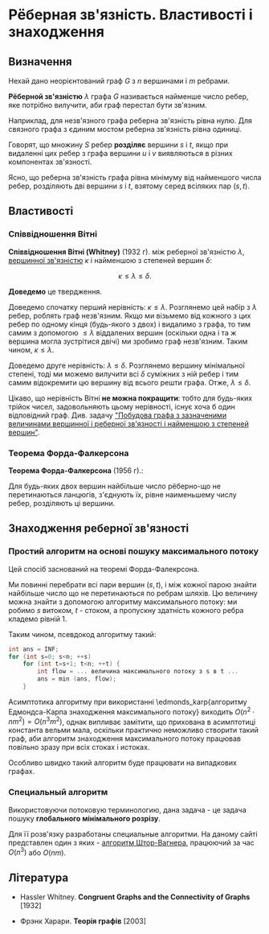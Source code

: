 # Рёберная зв'язність. Властивості і знаходження

## Визначення

Нехай дано неорієнтований граф $G$ з $n$ вершинами і $m$ ребрами.

**Рёберной зв'язністю** $\lambda$ графа $G$ називається найменше число ребер, яке потрібно вилучити, аби граф перестал бути зв'язним.

Наприклад, для незв'язного графа реберна зв'язність рівна нулю. Для связного графа з єдиним мостом реберна зв'язність рівна одиниці.

Говорят, що множину $S$ ребер **розділяє** вершини $s$ і $t$, якщо при видаленні цих ребер з графа вершини $u$ і $v$ виявляються в різних компонентах зв'язності.

Ясно, що реберна зв'язність графа рівна мінімуму від найменшого числа ребер, розділяють дві вершини $s$ і $t$, взятому серед всіляких пар $(s,t)$.

## Властивості

### Співвідношення Вітні

**Співвідношення Вітні (Whitney)** (1932 г). між реберної зв'язністю $\lambda$, [вершинної зв'язністю](vertex_connectivity) $\kappa$ і найменшою з степеней вершин $\delta$:

$$ \kappa \le \lambda \le \delta. $$

**Доведемо** це твердження.

Доведемо спочатку перший нерівність: $\kappa \le \lambda$. Розглянемо цей набір з $\lambda$ ребер, роблять граф незв'язним. Якщо ми візьмемо від кожного з цих ребер по одному кінця (будь-якого з двох) і видалимо з графа, то тим самим з допомогою $\le \lambda$ віддалених вершин (оскільки одна і та ж вершина могла зустрітися двічі) ми зробимо граф незв'язним. Таким чином, $\kappa \le \lambda$.

Доведемо друге нерівність: $\lambda \le \delta$. Розглянемо вершину мінімальної степені, тоді ми можемо вилучити всі $\delta$ суміжних з ній ребер і тим самим відокремити цю вершину від всього решти графа. Отже, $\lambda \le \delta$.

Цікаво, що нерівність Вітні **не можна покращити**: тобто для будь-яких трійок чисел, задовольняють цьому нерівності, існує хоча б один відповідний граф. Див. задачу ["Побудова графа з зазначеними величинами вершинної і реберної зв'язності і найменшою з степеней вершин"](connectivity_back_problem).

### Теорема Форда-Фалкерсона

**Теорема Форда-Фалкерсона** (1956 г).:

Для будь-яких двох вершин найбільше число рёберно-що не перетинаються ланцюгів, з'єднують їх, рівне наименьшему числу ребер, розділяють ці вершини.

## Знаходження реберної зв'язності

### Простий алгоритм на основі пошуку максимального потоку

Цей спосіб заснований на теоремі Форда-Фалекрсона.

Ми повинні перебрати всі пари вершин $(s,t)$, і між кожної парою знайти найбільше число що не перетинаються по ребрам шляхів. Цю величину можна знайти з допомогою алгоритму максимального потоку: ми робимо $s$ витоком, $t$ - стоком, а пропускну здатність кожного ребра кладемо рівній 1.

Таким чином, псевдокод алгоритму такий:

<!--- TODO: specify code snippet id -->
``` cpp
int ans = INF;
for (int s=0; s<n; ++s)
    for (int t=s+1; t<n; ++t) {
        int flow = ... величина максимального потоку з s в t ...
        ans = min (ans, flow);
    }
```

Асимптотика алгоритму при використанні \edmonds_karp{алгоритму Едмондса-Карпа знаходження максимального потоку} виходить $O(n^2 \cdot n m ^2) = O (n^3 m^2)$, однак випливає замітити, що прихована в асимптотиці константа вельми мала, оскільки практично неможливо створити такий граф, аби алгоритм знаходження максимального потоку працював повільно зразу при всіх стоках і истоках.

Особливо швидко такий алгоритм буде працювати на випадкових графах.

### Специальный алгоритм

Використовуючи потоковую терминологию, дана задача - це задача пошуку **глобального мінімального розрізу**.

Для її розв'язку разработаны специальные алгоритми. На даному сайті представлен один з яких - [алгоритм Штор-Вагнера](stoer_wagner_mincut), працюючий за час $O(n^3)$ або $O(n m)$.

## Література

* Hassler Whitney. **Congruent Graphs and the Connectivity of Graphs** [1932]

* Фрэнк Харари. **Теорія графів** [2003]
